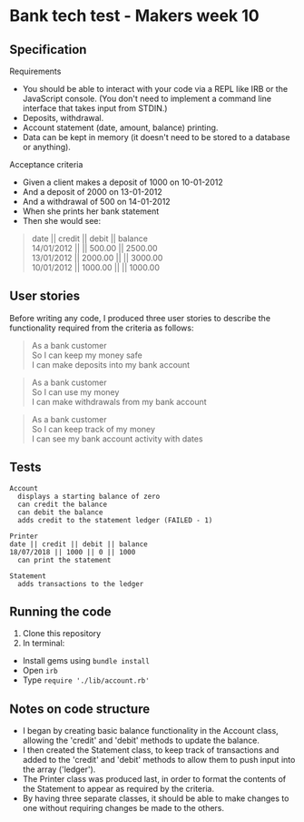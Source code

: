 # Bank tech test - Makers week 10

## Specification

Requirements
- You should be able to interact with your code via a REPL like IRB or the JavaScript console. (You don't need to implement a command line interface that takes input from STDIN.)
- Deposits, withdrawal.
- Account statement (date, amount, balance) printing.
- Data can be kept in memory (it doesn't need to be stored to a database or anything).

Acceptance criteria
- Given a client makes a deposit of 1000 on 10-01-2012
- And a deposit of 2000 on 13-01-2012
- And a withdrawal of 500 on 14-01-2012
- When she prints her bank statement
- Then she would see:

> date || credit || debit || balance  
> 14/01/2012 || || 500.00 || 2500.00  
> 13/01/2012 || 2000.00 ||  || 3000.00  
> 10/01/2012 || 1000.00 ||  || 1000.00

## User stories

Before writing any code, I produced three user stories to describe the functionality required from the criteria as follows:

> As a bank customer  
> So I can keep my money safe  
> I can make deposits into my bank account  

> As a bank customer  
> So I can use my money  
> I can make withdrawals from my bank account

> As a bank customer  
> So I can keep track of my money  
> I can see my bank account activity with dates

## Tests
```
Account
  displays a starting balance of zero
  can credit the balance
  can debit the balance
  adds credit to the statement ledger (FAILED - 1)

Printer
date || credit || debit || balance
18/07/2018 || 1000 || 0 || 1000
  can print the statement

Statement
  adds transactions to the ledger
```
## Running the code

1. Clone this repository
2. In terminal:
  - Install gems using `bundle install`
  - Open `irb`
  - Type `require './lib/account.rb'`

## Notes on code structure
- I began by creating basic balance functionality in the Account class, allowing the 'credit' and 'debit' methods to update the balance.
- I then created the Statement class, to keep track of transactions and added to the 'credit' and 'debit' methods to allow them to push input into the array ('ledger').
- The Printer class was produced last, in order to format the contents of the Statement to appear as required by the criteria.
- By having three separate classes, it should be able to make changes to one without requiring changes be made to the others.  
